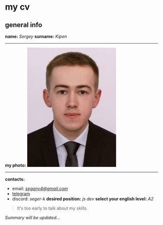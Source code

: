 # my cv 
## general info 
**name:** *Sergey*
**surname:** *Kipen*
***
**my photo:**
![my photo](/myphoto.jpg)
***
**contacts:** 
* email: *segany4@gmail.com*
* [telegram](https://t.me/seger_k)
* discord: *seger-k*
**desired position:** *js dev*
**select your english level:** *A2*
> It's too early to talk about my skills. 

*Summary will be updated...*




